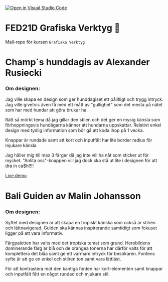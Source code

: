 [![Open in Visual Studio Code](https://classroom.github.com/assets/open-in-vscode-c66648af7eb3fe8bc4f294546bfd86ef473780cde1dea487d3c4ff354943c9ae.svg)](https://classroom.github.com/online_ide?assignment_repo_id=8451225&assignment_repo_type=AssignmentRepo)

# FED21D Grafiska Verktyg 🎨

Mall-repo för kursen `Grafiska Verktyg`

# Champ´s hunddagis av Alexander Rusiecki

### Om designen:

Jag ville skapa en design som ger hunddagiset ett pålitligt och trygg intryck. Jag ville givetvis även få med ett mått av "gullighet" som det mesta på nätet som har med hundar att göra brukar ha.

Rätt så mörkt tema då jag gillar den stilen och det ger en mysig känsla som förhoppningsvis hundägarna känner att hundarna uppskattar. Relativt enkel design med tydlig information som bör gå att koda ihop på 1 vecka.

Knappar är rundade samt att kort och inputfält har lite border radius för mjukare känsla.

Jag håller mig till max 3 färger då jag inte vill ha nåt som sticker ut för mycket. "Anlita oss"-knappen vill jag dock ska stå ut lite i designen för att dra in ca$h!!!!

[Live demo](https://bali-guiden.netlify.app/)

# Bali Guiden av Malin Johansson

### Om designen:

Syftet med designen är att skapa en tropiskt känska som också är stilren och lättnavigerad. Guiden ska kännas inspirerande samtidigt som fokuset ligger på att vara informativ.

Färgpaletten har valts med det tropiska temat som grund. Herobildens dominerande färg är blå och de orangea tonerna har därför valts för att komplettera det blåa samt ge ett varmare intryck för besökaren. Fontens syfte är att ge en enkel och stilren ton samt vara lättläst.

För att kontrastera mot den kantiga fonten har kort-elementen samt knappar och inputfält fått en något rundad och mjukare stil.
